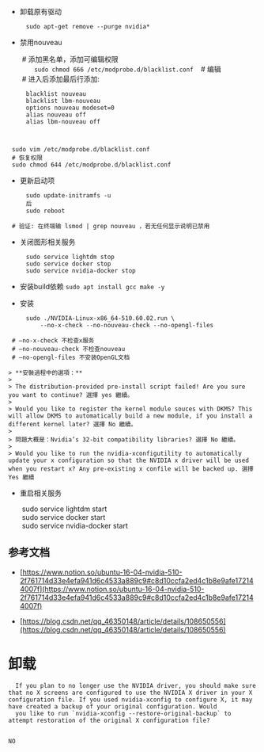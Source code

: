 
- 卸载原有驱动
    
`     sudo apt-get remove --purge nvidia*`
    
- 禁用nouveau
    
     # 添加黑名单，添加可编辑权限  
`     sudo chmod 666 /etc/modprobe.d/blacklist.conf  `
     # 编辑  
     # 进入后添加最后行添加:  
```
     blacklist nouveau  
     blacklist lbm-nouveau  
     options nouveau modeset=0  
     alias nouveau off  
     alias lbm-nouveau off  
```
     ​  
     ​  
     sudo vim /etc/modprobe.d/blacklist.conf  
     # 恢复权限  
     sudo chmod 644 /etc/modprobe.d/blacklist.conf
    
- 更新启动项
    
```
     sudo update-initramfs -u  
	 后
     sudo reboot  
```
     # 验证: 在终端输 lsmod | grep nouveau ，若无任何显示说明已禁用
    
- 关闭图形相关服务
    
```
     sudo service lightdm stop  
     sudo service docker stop  
     sudo service nvidia-docker stop
```

- 安装build依赖
 `sudo apt install gcc make -y`
	
- 安装
    
```
     sudo ./NVIDIA-Linux-x86_64-510.60.02.run \
	     --no-x-check --no-nouveau-check --no-opengl-files  
```
     # –no-x-check 不检查x服务  
     # –no-nouveau-check 不检查nouveau  
     # –no-opengl-files 不安装OpenGL文档
    
    > **安裝過程中的選項：**
    > 
    > The distribution-provided pre-install script failed! Are you sure you want to continue? 選擇 yes 繼續。
    > 
    > Would you like to register the kernel module souces with DKMS? This will allow DKMS to automatically build a new module, if you install a different kernel later? 選擇 No 繼續。
    > 
    > 問題大概是：Nvidia’s 32-bit compatibility libraries? 選擇 No 繼續。
    > 
    > Would you like to run the nvidia-xconfigutility to automatically update your x configuration so that the NVIDIA x driver will be used when you restart x? Any pre-existing x confile will be backed up. 選擇 Yes 繼續
    
- 重启相关服务
    
     sudo service lightdm start  
     sudo service docker start  
     sudo service nvidia-docker start
    

## 参考文档

- [https://www.notion.so/ubuntu-16-04-nvidia-510-2f761714d33e4efa941d6c4533a889c9#c8d10ccfa2ed4c1b8e9afe172144007f](https://www.notion.so/ubuntu-16-04-nvidia-510-2f761714d33e4efa941d6c4533a889c9#c8d10ccfa2ed4c1b8e9afe172144007f)
    
- [https://blog.csdn.net/qq_46350148/article/details/108650556](https://blog.csdn.net/qq_46350148/article/details/108650556)


# 卸载

```
  If you plan to no longer use the NVIDIA driver, you should make sure that no X screens are configured to use the NVIDIA X driver in your X configuration file. If you used nvidia-xconfig to configure X, it may have created a backup of your original configuration. Would
  you like to run `nvidia-xconfig --restore-original-backup` to attempt restoration of the original X configuration file?


NO
```